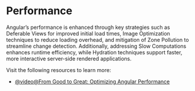 # Performance

Angular’s performance is enhanced through key strategies such as Deferable Views for improved initial load times, Image Optimization techniques to reduce loading overhead, and mitigation of Zone Pollution to streamline change detection. Additionally, addressing Slow Computations enhances runtime efficiency, while Hydration techniques support faster, more interactive server-side rendered applications.

Visit the following resources to learn more:

- [@video@From Good to Great: Optimizing Angular Performance](https://www.youtube.com/watch?v=tMxrY7IL-Ac)